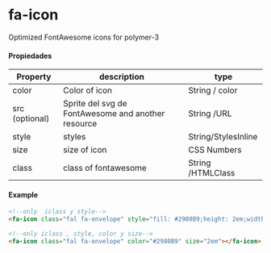 # fa-icon
Optimized FontAwesome icons for polymer-3
#### Propiedades
Property | description | type
------------ | ------------- | -------------
color | Color of icon | String / color
src (optional) | Sprite del svg de FontAwesome and another resource | String /URL
style | styles | String/StylesInline
size | size of icon| CSS Numbers
class | class of fontawesome |String /HTMLClass

#### Example
```html
<!--only  iclass y style-->
<fa-icon class="fal fa-envelope" style="fill: #2980B9;height: 2em;width: 2em;"></fa-icon>

<!--only iclass , style, color y size-->
<fa-icon class="fal fa-envelope" color="#2980B9" size="2em"></fa-icon>
```